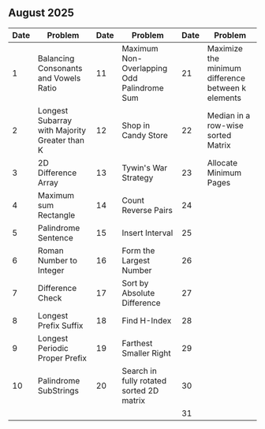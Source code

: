 ## August 2025

| Date | Problem                                       | Date | Problem                                    | Date | Problem                                            |
| ---- | --------------------------------------------- | ---- | ------------------------------------------ | ---- | -------------------------------------------------- |
| 1    | Balancing Consonants and Vowels Ratio         | 11   | Maximum Non-Overlapping Odd Palindrome Sum | 21   | Maximize the minimum difference between k elements |
| 2    | Longest Subarray with Majority Greater than K | 12   | Shop in Candy Store                        | 22   | Median in a row-wise sorted Matrix                 |
| 3    | 2D Difference Array                           | 13   | Tywin's War Strategy                       | 23   | Allocate Minimum Pages                             |
| 4    | Maximum sum Rectangle                         | 14   | Count Reverse Pairs                        | 24   |                                                    |
| 5    | Palindrome Sentence                           | 15   | Insert Interval                            | 25   |                                                    |
| 6    | Roman Number to Integer                       | 16   | Form the Largest Number                    | 26   |                                                    |
| 7    | Difference Check                              | 17   | Sort by Absolute Difference                | 27   |                                                    |
| 8    | Longest Prefix Suffix                         | 18   | Find H-Index                               | 28   |                                                    |
| 9    | Longest Periodic Proper Prefix                | 19   | Farthest Smaller Right                     | 29   |                                                    |
| 10   | Palindrome SubStrings                         | 20   | Search in fully rotated sorted 2D matrix   | 30   |                                                    |
|      |                                               |      |                                            | 31   |                                                    |
